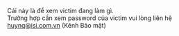 Cái này là để xem victim đang làm gì.<br>
Trường hợp cần xem password của victim vui lòng liên hệ huynq@isi.com.vn (Kênh Bảo mật)
